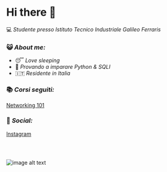 # Hi there 👋
💻 _Studente presso Istituto Tecnico Industriale Galileo Ferraris_
### 😺 _About me:_ 
* 😴 _Love sleeping_
* 🐍 _Provando a imparare Python & SQLI_
* 🇮🇹 _Residente in Italia_

### 📚 _Corsi seguiti:_
[Networking 101](https://www.udemy.com/course/networking-101-corso-di-reti-da-zero/)

### 📱 _Social:_
[Instagram](https://instagram.com/katz.py/)
### ⠀
![image alt text](https://i.ibb.co/D1Bbb7v/Untitled.png)
